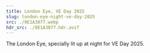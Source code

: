 ```yaml
---
title: London Eye, VE Day 2025
slug: london-eye-night-ve-day-2025
src: ./0E1A3077.webp
hdr_src: ./0E1A3077.hdr.avif
---
```


The London Eye, specially lit up at night for VE Day 2025.
